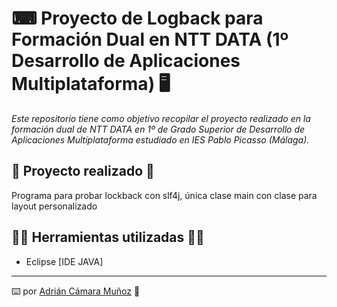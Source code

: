 # ⌨ Proyecto de Logback para Formación Dual en NTT DATA (1º Desarrollo de Aplicaciones Multiplataforma) 🖥

_Este repositorio tiene como objetivo recopilar el proyecto realizado en la formación dual de NTT DATA en 1º de Grado Superior de Desarrollo de Aplicaciones Multiplataforma estudiado en IES Pablo Picasso (Málaga)._

## 📁 Proyecto realizado 📁
Programa para probar lockback con slf4j, única clase main con clase para layout personalizado

## 👨‍💻 Herramientas utilizadas 👨‍💻
* Eclipse [IDE JAVA]

---
⌨️ por [Adrián Cámara Muñoz](https://twitter.com/adriancamara740) 💛
